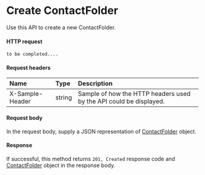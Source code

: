 # Create ContactFolder

Use this API to create a new ContactFolder.
#### HTTP request
```http
to be completed....
```
#### Request headers
| Name       | Type | Description|
|:---------------|:--------|:----------|
| X-Sample-Header  | string  | Sample of how the HTTP headers used by the API could be displayed.|

#### Request body
In the request body, supply a JSON representation of [ContactFolder](../api/contactfolder.md) object.


#### Response
If successful, this method returns `201, Created` response code and [ContactFolder](../resources/contactfolder.md) object in the response body.
